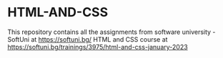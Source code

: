 # HTML-AND-CSS

This repository contains all the assignments from software university - SoftUni at https://softuni.bg/ HTML and CSS course at https://softuni.bg/trainings/3975/html-and-css-january-2023